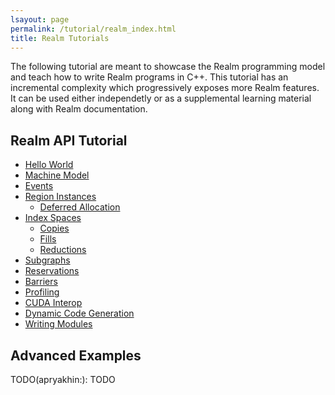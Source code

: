 ```yaml
---
lsayout: page
permalink: /tutorial/realm_index.html
title: Realm Tutorials
---
```


The following tutorial are meant to showcase the Realm programming model
and teach how to write Realm programs in C++. This tutorial has an
incremental complexity which progressively exposes more Realm features.
It can be used either independetly or as a supplemental learning
material along with Realm documentation.

## Realm API Tutorial

- [Hello World](/tutorial/realm_tutorial00.md)
- [Machine Model](/tutorial/realm_tutorial01.md)
- [Events](/tutorial/realm_tutorial02.md)
- [Region Instances](/tutorial/realm_tutorial03.md)
  - [Deferred Allocation](/tutorial/realm_tutorial04.md)
- [Index Spaces](/tutorial/realm_tutorial05.md)
  - [Copies](/tutorial/realm_tutorial06.md)
  - [Fills](/tutorial/realm_tutorial07.md)
  - [Reductions](/tutorial/realm_tutirial08.md)
- [Subgraphs](/tutorial/realm_tutorial09.md)
- [Reservations](/tutorial/realm_tutorial10.md)
- [Barriers](/tutorial/realm_tutorial11.md)
- [Profiling](/tutorial/realm_tutorial12.md)
- [CUDA Interop](/tutorial/realm_tutorial13.md)
- [Dynamic Code Generation](/tutorial/realm_tutorial14.md)
- [Writing Modules](/tutorial/realm_tutorial15.md)

## Advanced Examples
TODO(apryakhin:): TODO

